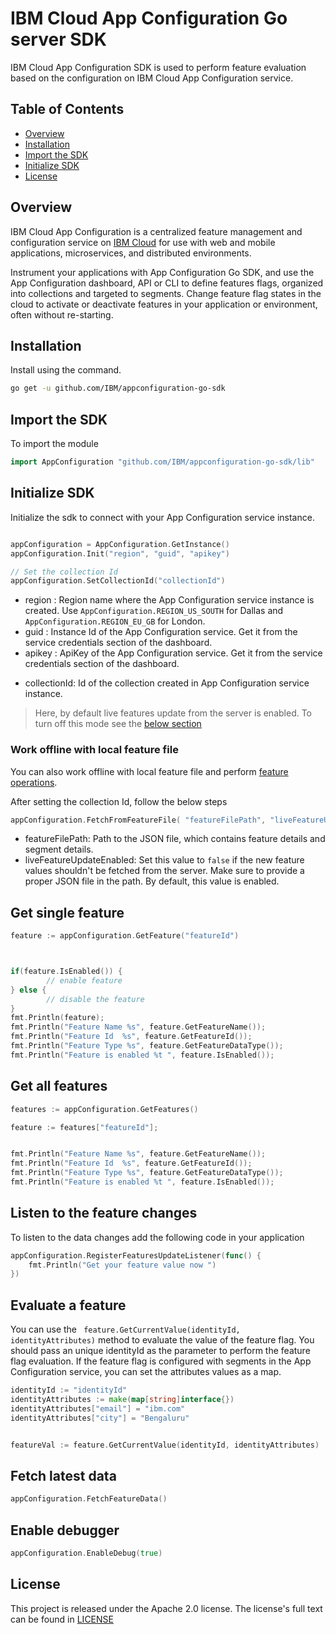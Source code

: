 # IBM Cloud App Configuration Go server SDK

IBM Cloud App Configuration SDK is used to perform feature evaluation based on the configuration on IBM Cloud App Configuration service.


## Table of Contents

  - [Overview](#overview)
  - [Installation](#installation)
  - [Import the SDK](#import-the-sdk)
  - [Initialize SDK](#initialize-sdk)
  - [License](#license)

## Overview

IBM Cloud App Configuration is a centralized feature management and configuration service on [IBM Cloud](https://www.cloud.ibm.com) for use with web and mobile applications, microservices, and distributed environments.

Instrument your applications with App Configuration Go SDK, and use the App Configuration dashboard, API or CLI to define features flags, organized into collections and targeted to segments. Change feature flag states in the cloud to activate or deactivate features in your application or environment, often without re-starting.

## Installation

Install using the command.

```bash
go get -u github.com/IBM/appconfiguration-go-sdk
```

## Import the SDK

To import the module 

```go
import AppConfiguration "github.com/IBM/appconfiguration-go-sdk/lib"
```

## Initialize SDK
Initialize the sdk to connect with your App Configuration service instance.
```go

appConfiguration = AppConfiguration.GetInstance()
appConfiguration.Init("region", "guid", "apikey")

// Set the collection Id
appConfiguration.SetCollectionId("collectionId")
```

- region : Region name where the App Configuration service instance is created. Use `AppConfiguration.REGION_US_SOUTH` for Dallas and `AppConfiguration.REGION_EU_GB` for London.
- guid : Instance Id of the App Configuration service. Get it from the service credentials section of the dashboard.
- apikey : ApiKey of the App Configuration service. Get it from the service credentials section of the dashboard.

* collectionId: Id of the collection created in App Configuration service instance.
> Here, by default live features update from the server is enabled. To turn off this mode see the [below section](#work-offline-with-local-feature-file)



### Work offline with local feature file
You can also work offline with local feature file and perform [feature operations](#get-single-feature).

After setting the collection Id, follow the below steps
```go
appConfiguration.FetchFromFeatureFile( "featureFilePath", "liveFeatureUpdateEnabled")
```
- featureFilePath: Path to the JSON file, which contains feature details and segment details.
- liveFeatureUpdateEnabled: Set this value to `false` if the new feature values shouldn't be fetched from the server. Make sure to provide a proper JSON file in the path. By default, this value is enabled.


## Get single feature

```go
feature := appConfiguration.GetFeature("featureId")



if(feature.IsEnabled()) {
        // enable feature
} else {
        // disable the feature
}
fmt.Println(feature);
fmt.Println("Feature Name %s", feature.GetFeatureName());
fmt.Println("Feature Id  %s", feature.GetFeatureId());
fmt.Println("Feature Type %s", feature.GetFeatureDataType());
fmt.Println("Feature is enabled %t ", feature.IsEnabled());

```
## Get all features

```go
features := appConfiguration.GetFeatures()

feature := features["featureId"];


fmt.Println("Feature Name %s", feature.GetFeatureName());
fmt.Println("Feature Id  %s", feature.GetFeatureId());
fmt.Println("Feature Type %s", feature.GetFeatureDataType());
fmt.Println("Feature is enabled %t ", feature.IsEnabled());

```


## Listen to the feature changes

To listen to the data changes add the following code in your application

```go
appConfiguration.RegisterFeaturesUpdateListener(func() {
    fmt.Println("Get your feature value now ")
})
```


## Evaluate a feature

You can use the ` feature.GetCurrentValue(identityId, identityAttributes)` method to evaluate the value of the feature flag.
You should pass an unique identityId as the parameter to perform the feature flag evaluation. If the feature flag is configured with segments in the App Configuration service, you can set the attributes values as a map.

```go
identityId := "identityId"
identityAttributes := make(map[string]interface{})
identityAttributes["email"] = "ibm.com"
identityAttributes["city"] = "Bengaluru"


featureVal := feature.GetCurrentValue(identityId, identityAttributes)
```


## Fetch latest data

```go
appConfiguration.FetchFeatureData()
```

## Enable debugger

```go
appConfiguration.EnableDebug(true)
```

## License

This project is released under the Apache 2.0 license. The license's full text can be found in [LICENSE](/LICENSE)
